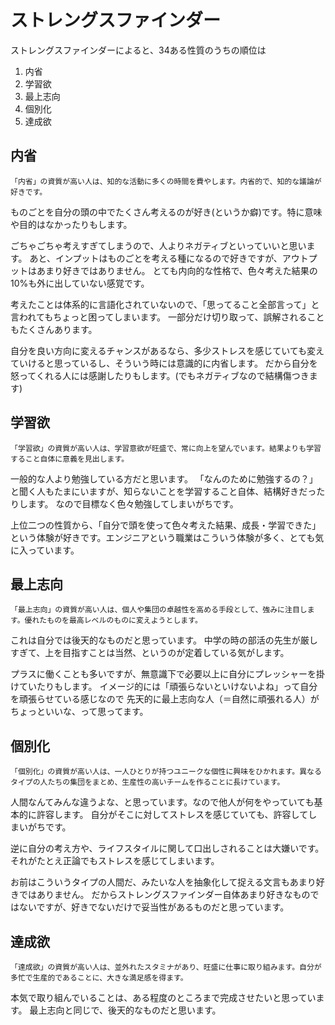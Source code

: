 # ストレングスファインダー
ストレングスファインダーによると、34ある性質のうちの順位は

1. 内省
2. 学習欲
3. 最上志向
4. 個別化
5. 達成欲


## 内省
```
「内省」の資質が高い人は、知的な活動に多くの時間を費やします。内省的で、知的な議論が好きです。
```
ものごとを自分の頭の中でたくさん考えるのが好き(というか癖)です。特に意味や目的はなかったりもします。

ごちゃごちゃ考えすぎてしまうので、人よりネガティブといっていいと思います。
あと、インプットはものごとを考える種になるので好きですが、アウトプットはあまり好きではありません。
とても内向的な性格で、色々考えた結果の10%も外に出していない感覚です。

考えたことは体系的に言語化されていないので、「思ってること全部言って」と言われてもちょっと困ってしまいます。
一部分だけ切り取って、誤解されることもたくさんあります。

自分を良い方向に変えるチャンスがあるなら、多少ストレスを感じていても変えていけると思っているし、そういう時には意識的に内省します。
だから自分を怒ってくれる人には感謝したりもします。(でもネガティブなので結構傷つきます)

## 学習欲
```
「学習欲」の資質が高い人は、学習意欲が旺盛で、常に向上を望んでいます。結果よりも学習すること自体に意義を見出します。
```
一般的な人より勉強している方だと思います。 「なんのために勉強するの？」と聞く人もたまにいますが、知らないことを学習すること自体、結構好きだったりします。
なので目標なく色々勉強してしまいがちです。

上位二つの性質から、「自分で頭を使って色々考えた結果、成長・学習できた」という体験が好きです。エンジニアという職業はこういう体験が多く、とても気に入っています。

## 最上志向
```
「最上志向」の資質が高い人は、個人や集団の卓越性を高める手段として、強みに注目します。優れたものを最高レベルのものに変えようとします。
```
これは自分では後天的なものだと思っています。
中学の時の部活の先生が厳しすぎて、上を目指すことは当然、というのが定着している気がします。

プラスに働くことも多いですが、無意識下で必要以上に自分にプレッシャーを掛けていたりもします。
イメージ的には「頑張らないといけないよね」って自分を頑張らせている感じなので
先天的に最上志向な人（＝自然に頑張れる人）がちょっといいな、って思ってます。

## 個別化
```
「個別化」の資質が高い人は、一人ひとりが持つユニークな個性に興味をひかれます。異なるタイプの人たちの集団をまとめ、生産性の高いチームを作ることに長けています。
```
人間なんてみんな違うよな、と思っています。なので他人が何をやっていても基本的に許容します。
自分がそこに対してストレスを感じていても、許容してしまいがちです。

逆に自分の考え方や、ライフスタイルに関して口出しされることは大嫌いです。
それがたとえ正論でもストレスを感じてしまいます。

お前はこういうタイプの人間だ、みたいな人を抽象化して捉える文言もあまり好きではありません。
だからストレングスファインダー自体あまり好きなものではないですが、好きでないだけで妥当性があるものだと思っています。

## 達成欲
```
「達成欲」の資質が高い人は、並外れたスタミナがあり、旺盛に仕事に取り組みます。自分が多忙で生産的であることに、大きな満足感を得ます。
```
本気で取り組んでいることは、ある程度のところまで完成させたいと思っています。
最上志向と同じで、後天的なものだと思います。

